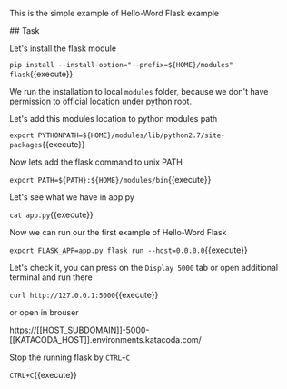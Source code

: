 This is the simple example of Hello-Word Flask example

## Task

Let's install the flask module

`pip install --install-option="--prefix=${HOME}/modules" flask`{{execute}}

We run the installation to local `modules` folder, because we don't have permission to official location under python root.

Let's add this modules location to python modules path

`export PYTHONPATH=${HOME}/modules/lib/python2.7/site-packages`{{execute}}

Now lets add the flask command to unix PATH

`export PATH=${PATH}:${HOME}/modules/bin`{{execute}}

Let's see what we have in app.py

`cat app.py`{{execute}}

Now we can run our the first example of Hello-Word Flask

`export FLASK_APP=app.py
flask run --host=0.0.0.0`{{execute}}

Let's check it, you can press on the `Display 5000` tab or open additional terminal and run there

`curl http://127.0.0.1:5000`{{execute}}

or open in brouser 

https://[[HOST_SUBDOMAIN]]-5000-[[KATACODA_HOST]].environments.katacoda.com/

Stop the running flask by `CTRL+C`

`CTRL+C`{{execute}}
